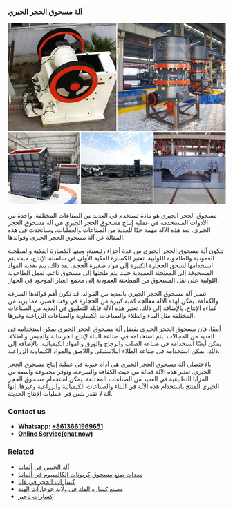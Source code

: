 <h3>آلة مسحوق الحجر الجيري</h3><img src='1701746417.jpg' alt=''><p>مسحوق الحجر الجيري هو مادة تستخدم في العديد من الصناعات المختلفة. واحدة من الأدوات المستخدمة في عملية إنتاج مسحوق الحجر الجيري هي آلة مسحوق الحجر الجيري. تعد هذه الآلة مهمة جدًا للعديد من الصناعات والعمليات، وسأتحدث في هذه المقالة عن آلة مسحوق الحجر الجيري وفوائدها.</p><p>تتكون آلة مسحوق الحجر الجيري من عدة أجزاء رئيسية، ومنها الكسارة الفكية والمطحنة العمودية والطاحونة اللولبية. تعتبر الكسارة الفكية الأولى في سلسلة الإنتاج، حيث يتم استخدامها لسحق الحجارة الكبيرة إلى مواد صغيرة الحجم. بعد ذلك، يتم تغذية المواد المسحوقة إلى المطحنة العمودية حيث يتم طحنها إلى مسحوق ناعم. تعمل الطاحونة اللولبية على نقل المسحوق من المطحنة العمودية إلى مجمع الغبار الموجود في الجهاز.</p><p>تتميز آلة مسحوق الحجر الجيري بالعديد من الفوائد. قد تكون أهم فوائدها السرعة والكفاءة. يمكن لهذه الآلة معالجة كمية كبيرة من الحجارة في وقت قصير، مما يزيد من كفاءة الإنتاج. بالإضافة إلى ذلك، تعتبر هذه الآلة قابلة للتطبيق في العديد من الصناعات المختلفة مثل البناء والطلاء والصناعات الكيماوية والصناعات الزراعية وغيرها.</p><p>أيضًا، فإن مسحوق الحجر الجيري بفضل آلة مسحوق الحجر الجيري يمكن استخدامه في العديد من المجالات. يتم استخدامه في صناعة البناء لإنتاج الخرسانة والجبس والطلاء. يمكن أيضًا استخدامه في صناعة الصلب والزجاج والورق والمواد الكيميائية. بالإضافة إلى ذلك، يمكن استخدامه في صناعة الطلاء البلاستيكي واللاصق والمواد الكيماوية الزراعية.</p><p>بالاختصار، آلة مسحوق الحجر الجيري هي أداة حيوية في عملية إنتاج مسحوق الحجر الجيري. تعتبر هذه الآلة فعالة من حيث الكفاءة والسرعة، وتوفر مجموعة واسعة من المزايا التطبيقية في العديد من الصناعات المختلفة. يمكن استخدام مسحوق الحجر الجيري المنتج باستخدام هذه الآلة في البناء والصناعات الكيميائية والزراعية وغيرها. إنها آلة لا تقدر بثمن في عمليات الإنتاج الحديثة.</p><h3>Contact us</h3><ul><li><strong>Whatsapp:&nbsp;<a href="https://wa.me/8613661969651">+8613661969651</a></strong></li><li><a href="https://swt.shibang-china.com/?git&amp;zhl&amp;آلة مسحوق الحجر الجيري"><strong>Online Service(chat now)</strong></a></li></ul><h3>Related</h3><ul><li><a href='آلة الجبس في ألمانيا.md'>آلة الجبس في ألمانيا</a></li><li><a href='معدات صنع مسحوق كربونات الكالسيوم في ألمانيا.md'>معدات صنع مسحوق كربونات الكالسيوم في ألمانيا</a></li><li><a href='كسارات الحجر في غانا.md'>كسارات الحجر في غانا</a></li><li><a href='مصنع كسارة الفك في ولاية جوجارات الهند.md'>مصنع كسارة الفك في ولاية جوجارات الهند</a></li><li><a href='كسارات تأجير.md'>كسارات تأجير</a></li></ul>